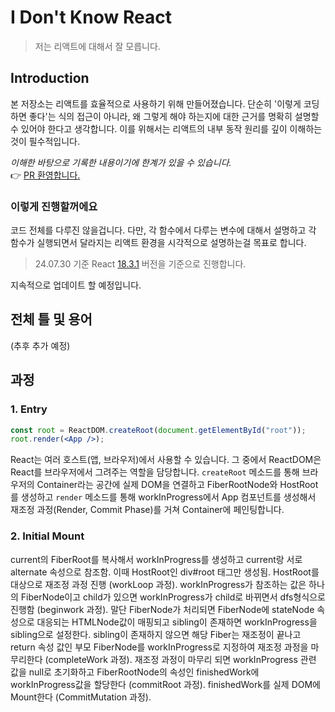 # I Don't Know React

> 저는 리액트에 대해서 잘 모릅니다.

## Introduction

본 저장소는 리액트를 효율적으로 사용하기 위해 만들어졌습니다. 단순히 '이렇게 코딩하면 좋다'는 식의 접근이 아니라, 왜 그렇게 해야 하는지에 대한 근거를 명확히 설명할 수 있어야 한다고 생각합니다. 이를 위해서는 리액트의 내부 동작 원리를 깊이 이해하는 것이 필수적입니다.

_이해한 바탕으로 기록한 내용이기에 한계가 있을 수 있습니다._  
👉 [PR 환영합니다.](https://github.com/ChoiYongWon/I-Dont-Know-React/pulls)

### 이렇게 진행할꺼에요

코드 전체를 다루진 않을겁니다. 다만, 각 함수에서 다루는 변수에 대해서 설명하고 각 함수가 실행되면서 달라지는 리액트 환경을 시각적으로 설명하는걸 목표로 합니다.

> 24.07.30 기준 React [18.3.1](https://github.com/facebook/react/tree/v18.3.1) 버전을 기준으로 진행합니다.

지속적으로 업데이트 할 예정입니다.

## 전체 틀 및 용어

(추후 추가 예정)

## 과정

### 1. Entry

```jsx
const root = ReactDOM.createRoot(document.getElementById("root"));
root.render(<App />);
```

React는 여러 호스트(앱, 브라우저)에서 사용할 수 있습니다. 그 중에서 ReactDOM은 React를 브라우저에서 그려주는 역할을 담당합니다. `createRoot` 메소드를 통해 브라우저의 Container라는 공간에 실제 DOM을 연결하고 FiberRootNode와 HostRoot를 생성하고 `render` 메소드를 통해 workInProgress에서 App 컴포넌트를 생성해서 재조정 과정(Render, Commit Phase)를 거쳐 Container에 페인팅합니다.

### 2. Initial Mount

current의 FiberRoot를 복사해서 workInProgress를 생성하고 current랑 서로 alternate 속성으로 참조함. 이때 HostRoot인 div#root 태그만 생성됨. HostRoot를 대상으로 재조정 과정 진행 (workLoop 과정). workInProgress가 참조하는 값은 하나의 FiberNode이고 child가 있으면 workInProgress가 child로 바뀌면서 dfs형식으로 진행함 (beginwork 과정). 말단 FiberNode가 처리되면 FiberNode에 stateNode 속성으로 대응되는 HTMLNode값이 매핑되고 sibling이 존재하면 workInProgress을 sibling으로 설정한다. sibling이 존재하지 않으면 해당 Fiber는 재조정이 끝나고 return 속성 값인 부모 FiberNode를 workInProgress로 지정하여 재조정 과정을 마무리한다 (completeWork 과정). 재조정 과정이 마무리 되면 workInProgress 관련 값을 null로 초기화하고 FiberRootNode의 속성인 finishedWork에 workInProgress값을 할당한다 (commitRoot 과정). finishedWork를 실제 DOM에 Mount한다 (CommitMutation 과정).
